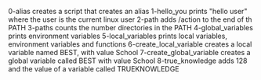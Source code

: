 0-alias creates a script that creates an alias
1-hello_you prints "hello user" where the user is the current linux user
2-path adds /action to the end of th PATH
3-paths counts the number directories in the PATH
4-global_variables prints environment variables
5-local_variables prints local variables, environment variables and functions
6-create_local_variable creates a local variable named BEST, with value School
7-create_global_variable creates a global variable called BEST with value School
8-true_knowledge adds 128 and the value of a variable called TRUEKNOWLEDGE
